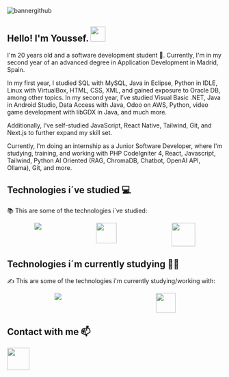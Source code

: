 ![bannergithub](https://github.com/user-attachments/assets/ebc4d5f7-411b-4fa7-8f0d-26d997874266)
## Hello! I'm Youssef. <img src="https://github.com/TheDudeThatCode/TheDudeThatCode/blob/master/Assets/Hi.gif" width="35" />
I'm 20 years old and a software development student 🐣. Currently, I'm in my second year of an advanced degree in Application Development in Madrid, Spain.

In my first year, I studied SQL with MySQL, Java in Eclipse, Python in IDLE, Linux with VirtualBox, HTML, CSS, XML, and gained exposure to Oracle DB, among other topics. In my second year, I’ve studied Visual Basic .NET, Java in Android Studio, Data Access with Java, Odoo on AWS, Python, video game development with libGDX in Java, and much more.

Additionally, I’ve self-studied JavaScript, React Native, Tailwind, Git, and Next.js to further expand my skill set.

Currently, I'm doing an internship as a Junior Software Developer, where I'm studying, training, and working with PHP CodeIgniter 4, React, Javascript, Tailwind, Python AI Oriented (RAG, ChromaDB, Chatbot, OpenAI API, Ollama), Git, and more.
## Technologies i´ve studied :computer:
:books: This are some of the technologies i´ve studied:
<div style="display: flex; justify-content: space-around;">
 <img src="https://skillicons.dev/icons?i=mysql,python,java,html,css,androidstudio,nextjs,net" />
 <img src="https://github.com/user-attachments/assets/3c052ae7-76b1-4e45-bbb5-ed06b34faadd" width="48"/>
 <img src="https://github.com/user-attachments/assets/ae2f7beb-c4a8-4365-b651-81524f173c7a" width="55"/>

</div>

 ## Technologies i´m currently studying 🧑‍💻
 ✍️ This are some of the technologies i'm currently studying/working with:
<div style="display: flex; justify-content: space-around;">
<img src="https://skillicons.dev/icons?i=git,javascript,react,tailwind,php,python,docker" />
<img src="https://github.com/user-attachments/assets/779e9857-198e-4793-8293-b786e8be9562" width="46"/>
 </div>

## Contact with me :mailbox:
<a href="https://twitter.com/YoussefAKQ"><img src="https://github.com/user-attachments/assets/255d96f3-b967-4089-adef-cecc3b227e6b" width="52"/></a>
